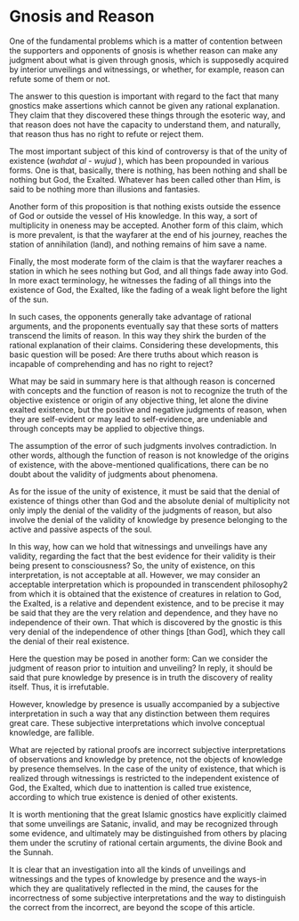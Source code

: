 Gnosis and Reason
=================

One of the fundamental problems which is a matter of contention between
the supporters and opponents of gnosis is whether reason can make any
judgment about what is given through gnosis, which is supposedly
acquired by interior unveilings and witnessings, or whether, for
example, reason can refute some of them or not.

The answer to this question is important with regard to the fact that
many gnostics make assertions which cannot be given any rational
explanation. They claim that they discovered these things through the
esoteric way, and that reason does not have the capacity to understand
them, and naturally, that reason thus has no right to refute or reject
them.

The most important subject of this kind of controversy is that of the
unity of existence (*wahdat al* *-* *wujud* ), which has been propounded
in various forms. One is that, basically, there is nothing, has been
nothing and shall be nothing but God, the Exalted. Whatever has been
called other than Him, is said to be nothing more than illusions and
fantasies.

Another form of this proposition is that nothing exists outside the
essence of God or outside the vessel of His knowledge. In this way, a
sort of multiplicity in oneness may be accepted. Another form of this
claim, which is more prevalent, is that the wayfarer at the end of his
journey, reaches the station of annihilation (land), and nothing remains
of him save a name.

Finally, the most moderate form of the claim is that the wayfarer
reaches a station in which he sees nothing but God, and all things fade
away into God. In more exact terminology, he witnesses the fading of all
things into the existence of God, the Exalted, like the fading of a weak
light before the light of the sun.

In such cases, the opponents generally take advantage of rational
arguments, and the proponents eventually say that these sorts of matters
transcend the limits of reason. In this way they shirk the burden of the
rational explanation of their claims. Considering these developments,
this basic question will be posed: Are there truths about which reason
is incapable of comprehending and has no right to reject?

What may be said in summary here is that although reason is concerned
with concepts and the function of reason is not to recognize the truth
of the objective existence or origin of any objective thing, let alone
the divine exalted existence, but the positive and negative judgments of
reason, when they are self-evident or may lead to self-evidence, are
undeniable and through concepts may be applied to objective things.

The assumption of the error of such judgments involves contradiction. In
other words, although the function of reason is not knowledge of the
origins of existence, with the above-mentioned qualifications, there can
be no doubt about the validity of judgments about phenomena.

As for the issue of the unity of existence, it must be said that the
denial of existence of things other than God and the absolute denial of
multiplicity not only imply the denial of the validity of the judgments
of reason, but also involve the denial of the validity of knowledge by
presence belonging to the active and passive aspects of the soul.

In this way, how can we hold that witnessings and unveilings have any
validity, regarding the fact that the best evidence for their validity
is their being present to consciousness? So, the unity of existence, on
this interpretation, is not acceptable at all. However, we may consider
an acceptable interpretation which is propounded in transcendent
philosophy2 from which it is obtained that the existence of creatures in
relation to God, the Exalted, is a relative and dependent existence, and
to be precise it may be said that they are the very relation and
dependence, and they have no independence of their own. That which is
discovered by the gnostic is this very denial of the independence of
other things [than God], which they call the denial of their real
existence.

Here the question may be posed in another form: Can we consider the
judgment of reason prior to intuition and unveiling? In reply, it should
be said that pure knowledge by presence is in truth the discovery of
reality itself. Thus, it is irrefutable.

However, knowledge by presence is usually accompanied by a subjective
interpretation in such a way that any distinction between them requires
great care. These subjective interpretations which involve conceptual
knowledge, are fallible.

What are rejected by rational proofs are incorrect subjective
interpretations of observations and knowledge by pretence, not the
objects of knowledge by presence themselves. In the case of the unity of
existence, that which is realized through witnessings is restricted to
the independent existence of God, the Exalted, which due to inattention
is called true existence, according to which true existence is denied of
other existents.

It is worth mentioning that the great Islamic gnostics have explicitly
claimed that some unveilings are Satanic, invalid, and may be recognized
through some evidence, and ultimately may be distinguished from others
by placing them under the scrutiny of rational certain arguments, the
divine Book and the Sunnah.

It is clear that an investigation into all the kinds of unveilings and
witnessings and the types of knowledge by presence and the ways-in which
they are qualitatively reflected in the mind, the causes for the
incorrectness of some subjective interpretations and the way to
distinguish the correct from the incorrect, are beyond the scope of this
article.


